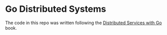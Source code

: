 # Go Distributed Systems

The code in this repo was written following the [Distributed Services with Go]("https://pragprog.com/titles/tjgo/distributed-services-with-go/") book. 
